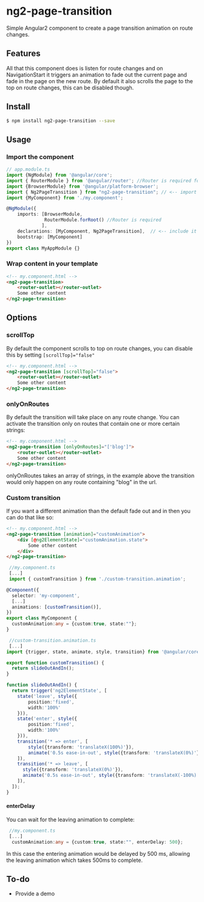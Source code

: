# ng2-page-transition
Simple Angular2 component to create a page transition animation on route changes.

## Features
All that this component does is listen for route changes and on NavigationStart it triggers an animation to fade out the current page and fade in the page on the new route. 
By default it also scrolls the page to the top on route changes, this can be disabled though.

## Install
```bash
$ npm install ng2-page-transition --save
```

## Usage
### Import the component
```TypeScript
// app.module.ts
import {NgModule} from '@angular/core';
import { RouterModule } from '@angular/router'; //Router is required for the component to work
import {BrowserModule} from '@angular/platform-browser';
import { Ng2PageTransition } from "ng2-page-transition"; // <-- import the component
import {MyComponent} from './my.component';

@NgModule({
    imports: [BrowserModule,
              RouterModule.forRoot() //Router is required
             ],
    declarations: [MyComponent, Ng2PageTransition],  // <-- include it in your app module
    bootstrap: [MyComponent]
})
export class MyAppModule {}
```

### Wrap content in your template
```html
<!-- my.component.html -->
<ng2-page-transition>
    <router-outlet></router-outlet>
    Some other content
</ng2-page-transition>
```

## Options
### scrollTop
By default the component scrolls to top on route changes, you can disable this by setting `[scrollTop]="false"`
```html
<!-- my.component.html -->
<ng2-page-transition [scrollTop]="false">
    <router-outlet></router-outlet>
    Some other content
</ng2-page-transition>
```
### onlyOnRoutes
By default the transition will take place on any route change. You can activate the transition only on routes that contain one or more certain strings:  
```html
<!-- my.component.html -->
<ng2-page-transition [onlyOnRoutes]="['blog']">
    <router-outlet></router-outlet>
    Some other content
</ng2-page-transition>
```
onlyOnRoutes takes an array of strings, in the example above the transition would only happen on any route containing "blog" in the url.

### Custom transition
If you want a different animation than the default fade out and in then you can do that like so:
```html
<!-- my.component.html -->
<ng2-page-transition [animation]="customAnimation">
    <div [@ng2ElementState]="customAnimation.state">
        Some other content
    </div>
</ng2-page-transition>
```
```TypeScript
 //my.component.ts
 [...]
 import { customTransition } from './custom-transition.animation';

@Component({
  selector: 'my-component', 
  [...]
  animations: [customTransition()],
})
export class MyComponent {
  customAnimation:any = {custom:true, state:""};
}
```

```TypeScript
 //custom-transition.animation.ts
 [...]
import {trigger, state, animate, style, transition} from '@angular/core';

export function customTransition() {
  return slideOutAndIn();
}

function slideOutAndIn() {
  return trigger('ng2ElementState', [
    state('leave', style({
        position:'fixed', 
        width:'100%'
    })),
    state('enter', style({
        position:'fixed', 
        width:'100%'
    })),
    transition('* => enter', [
        style({transform: 'translateX(100%)'}),
        animate('0.5s ease-in-out', style({transform: 'translateX(0%)'}))
    ]),
    transition('* => leave', [
      style({transform: 'translateX(0%)'}),
      animate('0.5s ease-in-out', style({transform: 'translateX(-100%)'}))
    ]),
  ]);
}
```

#### enterDelay
You can wait for the leaving animation to complete:
```TypeScript
 //my.component.ts
 [...]
  customAnimation:any = {custom:true, state:"", enterDelay: 500};
```
In this case the entering animation would be delayed by 500 ms, allowing the leaving animation which takes 500ms to complete.


## To-do
 - Provide a demo
